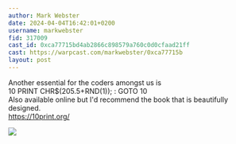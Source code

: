 ```yaml
---
author: Mark Webster
date: 2024-04-04T16:42:01+0200
username: markwebster
fid: 317009
cast_id: 0xca77715bd4ab2866c898579a760c0d0cfaad21ff
cast: https://warpcast.com/markwebster/0xca77715b
layout: post
---
```

Another essential for the coders amongst us is   
10 PRINT CHR$(205.5+RND(1)); : GOTO 10  
Also available online but I'd recommend the book that is beautifully designed.   
https://10print.org/  

![](https://imagedelivery.net/BXluQx4ige9GuW0Ia56BHw/991260f4-c202-464d-d2ad-8a4287c3b300/original)